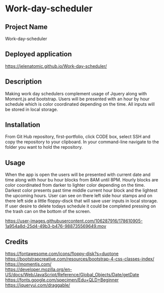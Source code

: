 # Work-day-scheduler

 ## Project Name
 Work-day-scheduler
 
 ## Deployed application
 https://jelenatomic.github.io/Work-day-scheduler/

## Description 
Making work day schedulers complement usage of Jquery along with Moment.js and bootstrap. Users will be presented with an hour by hour schedule which is color coordinated depending on the time. All inputs will be stored in local storage.

## Installation
From Git Hub repository, first-portfolio, click CODE box, select SSH and copy the repository to your clipboard.  In your command-line navigate to the folder you want to hold the repository. 
  

## Usage
When the app is open the users will be presented with current date and time along with hour bu hour blocks from 8AM until 8PM. Hourly blocks are color coordinated from darker to lighter color depending on the time. Darkest color presents past time middle current hour block and the lightest the upcoming hours. User can see on there left side hour stamps and on there left side a little floppy-disck that will save user inputs in local storage. If user desire to delete todays schedule it could be completed pressing on the trash can on the bottom of the screen.

https://user-images.githubusercontent.com/106287916/178610905-1a954a8d-25d4-49b3-b476-988735569649.mov





## Credits
https://fontawesome.com/icons/floppy-disk?s=duotone
<br>
https://bootstrapcreative.com/resources/bootstrap-4-css-classes-index/
<br>
https://momentjs.com/
<br>
https://developer.mozilla.org/en-US/docs/Web/JavaScript/Reference/Global_Objects/Date/getDate
<br>
https://fonts.google.com/specimen/Edu+QLD+Beginner
<br>
https://jqueryui.com/draggable/
